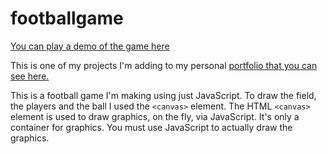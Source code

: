 # footballgame
[You can play a demo of the game here](https://footballsimon.netlify.app)

This is one of my projects I'm adding to my personal [portfolio that you can see here.](https://gbsimon.netlify.app)

This is a football game I'm making using just JavaScript. To draw the field, the players and the ball I used the `<canvas>` element.
The HTML `<canvas>` element is used to draw graphics, on the fly, via JavaScript. It's only a container for graphics. 
You must use JavaScript to actually draw the graphics.

